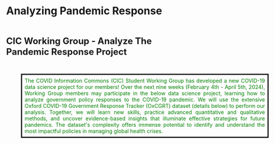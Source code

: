 # Analyzing Pandemic Response
<br><body>
<div class="alert alert-block alert-info">
    <p>
    <b><font size="5">CIC Working Group - Analyze The Pandemic Response Project</font>
    </b></p>
</div>
<br>    
<div class="container" style="display: flex; justify-content: space-between">
   <div class="image">
        <img src="images/CIC2.png" align="left" width="200" height="200" />
   </div>
   <div class="text">
        <p style="color: green;margin-left: 12px;margin-left: 40px;width: 650px;text-align: justify;border-width:3px; border-style:solid; border-color:black; padding: .5em;">The COVID Information Commons (CIC) Student Working Group has developed a new COVID-19 data science project for our members!
             Over the next nine weeks (February 4th - April 5th, 2024), Working
             Group members may participate in the below data science project, learning
             how to analyze government policy responses to the COVID-19 pandemic.
             We will use the extensive Oxford COVID-19 Government Response Tracker
             (OxCGRT) dataset (details below) to perform our analysis. Together, we
             will learn new skills, practice advanced quantitative and qualitative methods,
             and uncover evidence-based insights that illuminate effective strategies
             for future pandemics. The dataset's complexity offers immense potential to 
             identify and understand the most impactful policies in managing global health
             crises.</p>
   </div>
</div>
</body> 
